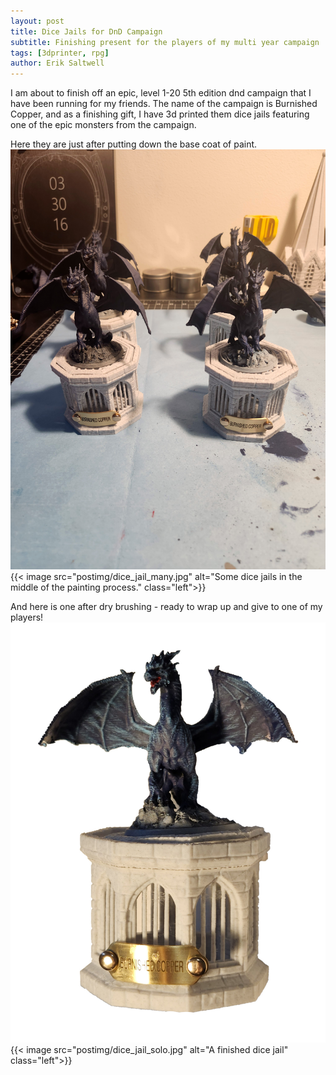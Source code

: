 ```yaml
---
layout: post
title: Dice Jails for DnD Campaign
subtitle: Finishing present for the players of my multi year campaign
tags: [3dprinter, rpg]
author: Erik Saltwell
---
```

I am about to finish off an epic, level 1-20 5th edition dnd campaign that I have been running for my friends.  The name of the campaign is Burnished Copper, and as a finishing gift, I have 3d printed them dice jails featuring one of the epic monsters from the campaign.

Here they are just after putting down the base coat of paint.
![Many dice jails](/assets/img/dice_jail_many.jpg)
{{< image src="postimg/dice_jail_many.jpg" alt="Some dice jails in the middle of the painting process." class="left">}}

And here is one after dry brushing - ready to wrap up and give to one of my players!
![A single dice jail](/assets/img/dice_jail_solo.jpg)
{{< image src="postimg/dice_jail_solo.jpg" alt="A finished dice jail" class="left">}}
